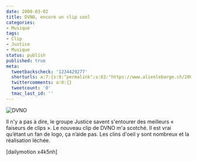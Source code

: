 ```yaml
---
date: 2008-03-02
title: DVNO, encore un clip cool
categories:
- Musique
tags:
- Clip
- Justice
- Musique
status: publish
published: true
meta:
  tweetbackscheck: '1234429277'
  shorturls: a:7:{s:9:"permalink";s:63:"https://www.alienlebarge.ch/2008/03/02/dvno-encore-un-clip-cool/";s:7:"tinyurl";s:25:"https://tinyurl.com/ce8pxp";s:4:"isgd";s:17:"https://is.gd/itRD";s:5:"bitly";s:20:"https://bit.ly/3JAMgl";s:5:"snipr";s:22:"https://snipr.com/bcjbg";s:5:"snurl";s:22:"https://snurl.com/bcjbg";s:7:"snipurl";s:24:"https://snipurl.com/bcjbg";}
  twittercomments: a:0:{}
  tweetcount: '0'
  tmac_last_id: ''
---
```

<img src="https://dlgjp9x71cipk.cloudfront.net/2008/03/dvno.png" alt="DVNO" />

Il n'y a pas à dire, le groupe Justice savent s'entourer des meilleurs « faiseurs de clips ». Le nouveau clip de DVNO m'a scotché. Il est vrai qu’étant un fan de logo, ça n’aide pas. Les clins d'oeil y sont nombreux et la réalisation léchée.

<!--more-->

[dailymotion x4k5nh]
